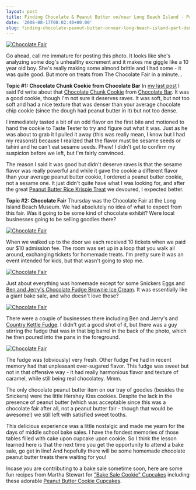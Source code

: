 ```yaml
---
layout: post
title: Finding Chocolate & Peanut Butter on/near Long Beach Island - Part Deux
date: '2008-08-17T08:02:40+00:00'
slug: finding-chocolate-peanut-butter-onnear-long-beach-island-part-deux
---
```

<a href="http://flickr.com/photos/kstar810/2769892267/"><img src="http://farm4.static.flickr.com/3049/2769892267_1473d41ea1.jpg?v=0" alt="Chocolate Fair" /></a>

Go ahead, call me immature for posting this photo. It looks like she's analyzing some dog's unhealthy excrement and it makes me giggle like a 10 year old boy. She's really making some almond brittle and I had some - it was quite good. But more on treats from The Chocolate Fair in a minute...

<strong>Topic #1: Chocolate Chunk Cookie from Chocolate Bar</strong>
In <a href="http://www.cpbgallery.com/2008/08/13/finding-chocolate-peanut-butter-onnear-long-beach-island/">my last post</a> I said I'd write about that <a href="http://flickr.com/photos/kstar810/2757308024/in/set-72157606686215482/">Chocolate Chunk Cookie</a> from <a href="http://www.chocolatebarnyc.com/">Chocolate Bar</a>. It was a good cookie, though I'm not sure it deserves raves. It was soft, but not too soft and had a nice texture that was denser than your average chocolate chip cookie (since the dough had peanut butter in it) but not too dense. 

I immediately tasted a bit of an odd flavor on the first bite and motioned to hand the cookie to Taste Tester to try and figure out what it was. Just as he was about to grab it I pulled it away (this was really mean, I know but I had my reasons!) because I realized that the flavor must be sesame seeds or tahini and he can't eat sesame seeds. Phew! I didn't get to confirm my suspicion before we left, but I'm fairly convinced. 

The reason I said it was good but didn't deserve raves is that the sesame flavor was really powerful and while it gave the cookie a different flavor than your average peanut butter cookie, I ordered a peanut butter cookie, not a sesame one. It just didn't quite have what I was looking for, and after the great <a href="http://flickr.com/photos/kstar810/2757310614/in/set-72157606686215482/">Peanut Butter Rice Krispie Treat</a> we devoured, I expected better.

<strong>Topic #2: Chocolate Fair</strong>
Thursday was the Chocolate Fair at the Long Island Beach Museum. We had absolutely no idea of what to expect from this fair. Was it going to be some kind of chocolate exhibit? Were local businesses going to be selling goodies there?

<a href="http://flickr.com/photos/kstar810/2770735996/"><img src="http://farm4.static.flickr.com/3022/2770735996_cd35d7aeba.jpg?v=0" alt="Chocolate Fair" /></a>

When we walked up to the door we each received 10 tickets when we paid our $10 admission fee. The room was set up in a loop that you walk all around, exchanging tickets for homemade treats. I'm pretty sure it was an event intended for kids, but that wasn't going to stop me. 

<a href="http://flickr.com/photos/kstar810/2769891753/"><img src="http://farm4.static.flickr.com/3287/2769891753_9cd54fb8d8.jpg?v=0" alt="Chocolate Fair" /></a>

Just about everything was homemade except for some Snickers Eggs and <a href="http://www.benjerry.com/our_products/flavorWorld.cfm">Ben and Jerry's Chocolate Fudge Brownie Ice Cream</a>. It was essentially like a giant bake sale, and who doesn't love those?

<a href="http://flickr.com/photos/kstar810/2770739422/"><img src="http://farm4.static.flickr.com/3238/2770739422_8bc01e8545.jpg?v=0" alt="Chocolate Fair" /></a>

There were a couple of businesses there including Ben and Jerry's and <a href="http://www.countrykettlefudge.com/">Country Kettle Fudge</a>. I didn't get a good shot of it, but there was a guy stirring the fudge that was in that big barrel in the back of the photo, which he then poured into the pans in the foreground.

<a href="http://flickr.com/photos/kstar810/2770737152/"><img src="http://farm4.static.flickr.com/3237/2770737152_4246eaf8d8.jpg?v=0" alt="Chocolate Fair" /></a>

The fudge was (obviously) very fresh. Other fudge I've had in recent memory had that unpleasant over-sugared flavor. This fudge was sweet but not in that offensive way - it had really harmonious flavor and texture of caramel, while still being real chocolatey. Mmm. 

The only chocolate peanut butter item on our tray of goodies (besides the Snickers) were the little Hershey Kiss cookies. Despite the lack in the presence of peanut butter (which was acceptable since this was a chocolate fair after all, not a peanut butter fair - though that would be awesome!) we still left with satisfied sweet tooths.

This delicious experience was a little nostalgic and made me yearn for the days of middle school bake sales. I have the fondest memories of those tables filled with cake upon cupcake upon cookie. So I think the lesson learned here is that the next time you get the opportunity to attend a bake sale, go get in line! And hopefully there will be some homemade chocolate peanut butter treats there waiting for you!

Incase you are contributing to a bake sale sometime soon, here are some fun recipes from Martha Stewart for <a href="http://www.marthastewart.com/portal/site/mslo/menuitem.3a0656639de62ad593598e10d373a0a0/?vgnextoid=b60fce908332f010VgnVCM1000003d370a0aRCRD&vgnextfmt=default">"Bake Sale Cookie" Cupcakes</a> including these adorable <a href="http://www.marthastewart.com/portal/site/mslo/menuitem.fc77a0dbc44dd1611e3bf410b5900aa0/?vgnextoid=cc34f9d49f90f010VgnVCM1000003d370a0aRCRD&vgnextfmt=default">Peanut Butter Cookie Cupcakes</a>.
